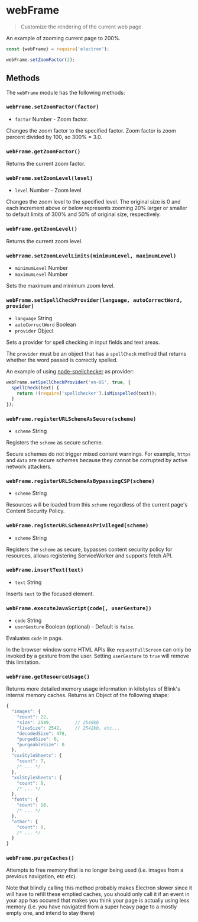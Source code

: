 # webFrame

> Customize the rendering of the current web page.

An example of zooming current page to 200%.

```javascript
const {webFrame} = require('electron');

webFrame.setZoomFactor(2);
```

## Methods

The `webFrame` module has the following methods:

### `webFrame.setZoomFactor(factor)`

* `factor` Number - Zoom factor.

Changes the zoom factor to the specified factor. Zoom factor is
zoom percent divided by 100, so 300% = 3.0.

### `webFrame.getZoomFactor()`

Returns the current zoom factor.

### `webFrame.setZoomLevel(level)`

* `level` Number - Zoom level

Changes the zoom level to the specified level. The original size is 0 and each
increment above or below represents zooming 20% larger or smaller to default
limits of 300% and 50% of original size, respectively.

### `webFrame.getZoomLevel()`

Returns the current zoom level.

### `webFrame.setZoomLevelLimits(minimumLevel, maximumLevel)`

* `minimumLevel` Number
* `maximumLevel` Number

Sets the maximum and minimum zoom level.

### `webFrame.setSpellCheckProvider(language, autoCorrectWord, provider)`

* `language` String
* `autoCorrectWord` Boolean
* `provider` Object

Sets a provider for spell checking in input fields and text areas.

The `provider` must be an object that has a `spellCheck` method that returns
whether the word passed is correctly spelled.

An example of using [node-spellchecker][spellchecker] as provider:

```javascript
webFrame.setSpellCheckProvider('en-US', true, {
  spellCheck(text) {
    return !(require('spellchecker').isMisspelled(text));
  }
});
```

### `webFrame.registerURLSchemeAsSecure(scheme)`

* `scheme` String

Registers the `scheme` as secure scheme.

Secure schemes do not trigger mixed content warnings. For example, `https` and
`data` are secure schemes because they cannot be corrupted by active network
attackers.

### `webFrame.registerURLSchemeAsBypassingCSP(scheme)`

* `scheme` String

Resources will be loaded from this `scheme` regardless of the current page's
Content Security Policy.

### `webFrame.registerURLSchemeAsPrivileged(scheme)`

* `scheme` String

Registers the `scheme` as secure, bypasses content security policy for resources,
allows registering ServiceWorker and supports fetch API.

### `webFrame.insertText(text)`

* `text` String

Inserts `text` to the focused element.

### `webFrame.executeJavaScript(code[, userGesture])`

* `code` String
* `userGesture` Boolean (optional) - Default is `false`.

Evaluates `code` in page.

In the browser window some HTML APIs like `requestFullScreen` can only be
invoked by a gesture from the user. Setting `userGesture` to `true` will remove
this limitation.


### `webFrame.getResourceUsage()`

Returns more detailed memory usage information in kilobytes of Blink's internal 
memory caches. Returns an Object of the following shape:

```js
{
  "images": {
    "count": 22,
    "size": 2549,         // 2549kb
    "liveSize": 2542,     // 2542kb, etc...
    "decodedSize": 478,
    "purgedSize": 0,
    "purgeableSize": 0
  },
  "cssStyleSheets": {
    "count": 7,
    /* ... */
  },
  "xslStyleSheets": {
    "count": 0,
    /* ... */
  },
  "fonts": {
    "count": 18,
    /* ... */
  },
  "other": {
    "count": 0,
    /* ... */
  }
}
```

### `webFrame.purgeCaches()`

Attempts to free memory that is no longer being used (i.e. images from a 
previous navigation, etc etc).

Note that blindly calling this method probably makes Electron slower since it 
will have to refill these emptied caches, you should only call it if an event 
in your app has occured that makes you think your page is actually using less 
memory (i.e. you have navigated from a super heavy page to a mostly empty one, 
and intend to stay there)

[spellchecker]: https://github.com/atom/node-spellchecker

